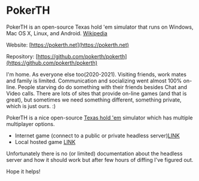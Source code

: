 # PokerTH
PokerTH is an open-source Texas hold 'em simulator that runs on Windows, Mac OS X, Linux, and Android. [Wikipedia](https://en.wikipedia.org/wiki/PokerTH)

Website: [https://pokerth.net](https://pokerth.net)

Repository: [https://github.com/pokerth/pokerth](https://github.com/pokerth/pokerth)

I'm home. As everyone else too(2020-2021). Visiting friends, work mates and family is limited. Communication and socializing went almost 100% on-line. People starving do do something with their friends besides Chat and Video calls. There are lots of sites that provide on-line games (and that is great), but sometimes we need something different, something private, which is just ours. :)

PokerTH is a nice open-source [Texas hold 'em](https://en.wikipedia.org/wiki/Texas_hold_%27em) simulator which has multiple multiplayer options. 
- Internet game (connect to a public or private headless server)[LINK](headless.md)
- Local hosted game [LINK](clientsrv.md)

Unfortunately there is no (or limited) documentation about the headless server and how it should work but after few hours of diffing I've figured out.

Hope it helps!

